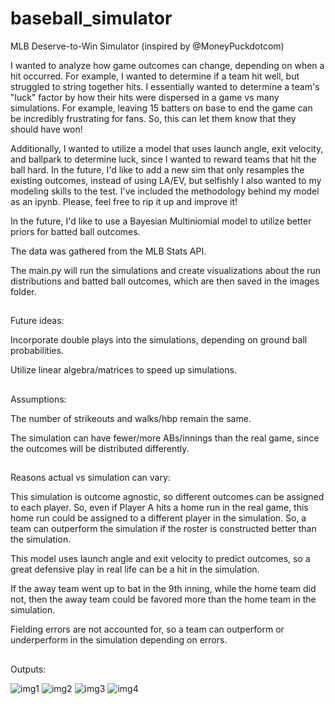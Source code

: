 # baseball_simulator
MLB Deserve-to-Win Simulator (inspired by @MoneyPuckdotcom)

I wanted to analyze how game outcomes can change, depending on when a hit occurred. For example, I wanted to determine if a team hit well, but struggled to string together hits. I essentially wanted to determine a team's "luck" factor by how their hits were dispersed in a game vs many simulations. For example, leaving 15 batters on base to end the game can be incredibly frustrating for fans. So, this can let them know that they should have won!

Additionally, I wanted to utilize a model that uses launch angle, exit velocity, and ballpark to determine luck, since I wanted to reward teams that hit the ball hard. In the future, I'd like to add a new sim that only resamples the existing outcomes, instead of using LA/EV, but selfishly I also wanted to my modeling skills to the test. I've included the methodology behind my model as an ipynb. Please, feel free to rip it up and improve it!

In the future, I'd like to use a Bayesian Multiniomial model to utilize better priors for batted ball outcomes.

The data was gathered from the MLB Stats API.

The main.py will run the simulations and create visualizations about the run distributions and batted ball outcomes, which are then saved in the images folder.

##
Future ideas:

Incorporate double plays into the simulations, depending on ground ball probabilities.

Utilize linear algebra/matrices to speed up simulations.

##
Assumptions:

The number of strikeouts and walks/hbp remain the same.

The simulation can have fewer/more ABs/innings than the real game, since the outcomes will be distributed differently.
##
Reasons actual vs simulation can vary:

This simulation is outcome agnostic, so different outcomes can be assigned to each player. So, even if Player A hits a home run in the real game, this home run could be assigned to a different player in the simulation. So, a team can outperform the simulation if the roster is constructed better than the simulation.

This model uses launch angle and exit velocity to predict outcomes, so a great defensive play in real life can be a hit in the simulation.

If the away team went up to bat in the 9th inning, while the home team did not, then the away team could be favored more than the home team in the simulation.

Fielding errors are not accounted for, so a team can outperform or underperform in the simulation depending on errors.

##
Outputs:

![img1](https://github.com/user-attachments/assets/8bcbe33c-66ff-40da-a8cd-216b3af7f988)
![img2](https://github.com/user-attachments/assets/79f93289-a542-433f-923a-670255bd55ce)
![img3](https://github.com/user-attachments/assets/bc8291fd-1610-4e43-aab1-d8e01c363065)
![img4](https://github.com/user-attachments/assets/bcc016b9-4045-4d16-9a4b-293f45d13f61)







